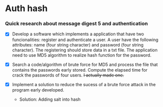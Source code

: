 # Auth hash 

### Quick research about message digest 5 and authentication

- [x] Develop a software which implements a application that have two funcionalities: register and authenticate a user.
A user have the following attributes: name (four string character) and password (four string character). The registering should store data in a txt file. The application need to use MD5 algorithm to realize hash function for the password.

- [x] Search a code/algorithm of brute force for MD5 and process the file that contains the passwords early stored.
Compute the elapsed time for crack the passwords of four users. ~~I actually made one.~~

- [x] Implement a solution to reduce the sucess of a brute force attack in the program early developed.
    - Solution: Adding salt into hash

